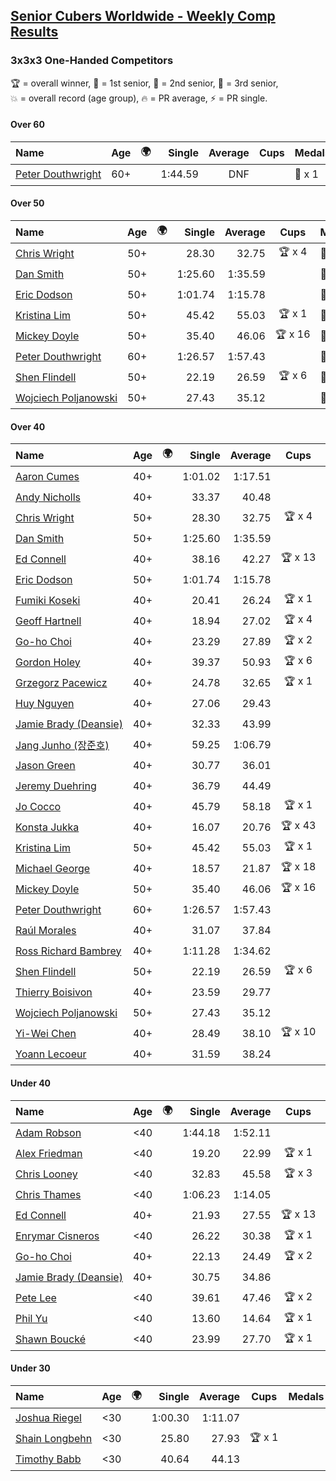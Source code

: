 <style>table {white-space: nowrap;}</style>
<link rel="stylesheet" type="text/css" href="/scw-comp/css/flags.css" />

## [Senior Cubers Worldwide - Weekly Comp Results](/scw-comp/results/)
### 3x3x3 One-Handed Competitors

<span style="white-space: nowrap;">🏆 = overall winner</span>, <span style="white-space: nowrap;">🥇 = 1st senior</span>, <span style="white-space: nowrap;">🥈 = 2nd senior</span>, <span style="white-space: nowrap;">🥉 = 3rd senior</span>, <span style="white-space: nowrap;">💥 = overall record (age group)</span>, <span style="white-space: nowrap;">🔥 = PR average</span>, <span style="white-space: nowrap;">⚡ = PR single</span>.

#### Over 60

| Name | Age | 🌍 | Single | Average | Cups | Medals | Achievements |
| :-- | :--: | :--: | --: | --: | :--: | :-- | :-- |
| [Peter Douthwright](../../persons/peter_douthwright/333oh.md) | 60+ | <i class="flag flag-CA" /> | 1:44.59 | DNF |  | 🥇 x 1 | 💥 x 1, 🔥 x 1, ⚡ x 3 |

#### Over 50

| Name | Age | 🌍 | Single | Average | Cups | Medals | Achievements |
| :-- | :--: | :--: | --: | --: | :--: | :-- | :-- |
| [Chris Wright](../../persons/chris_wright/333oh.md) | 50+ | <i class="flag flag-GB" /> | 28.30 | 32.75 | 🏆 x 4 | 🥇 x 4 | 💥 x 3, 🔥 x 3, ⚡ x 2 |
| [Dan Smith](../../persons/dan_smith/333oh.md) | 50+ | <i class="flag flag-US" /> | 1:25.60 | 1:35.59 |  | 🥉 x 2 | 🔥 x 1, ⚡ x 1 |
| [Eric Dodson](../../persons/eric_dodson/333oh.md) | 50+ | <i class="flag flag-US" /> | 1:01.74 | 1:15.78 |  | 🥉 x 1 | 🔥 x 1, ⚡ x 1 |
| [Kristina Lim](../../persons/kristina_lim/333oh.md) | 50+ | <i class="flag flag-US" /> | 45.42 | 55.03 | 🏆 x 1 | 🥇 x 1, 🥈 x 2, 🥉 x 1 | 🔥 x 2, ⚡ x 2 |
| [Mickey Doyle](../../persons/mickey_doyle/333oh.md) | 50+ | <i class="flag flag-US" /> | 35.40 | 46.06 | 🏆 x 16 | 🥇 x 18, 🥈 x 18, 🥉 x 4 | 🔥 x 8, ⚡ x 9 |
| [Peter Douthwright](../../persons/peter_douthwright/333oh.md) | 60+ | <i class="flag flag-CA" /> | 1:26.57 | 1:57.43 |  | 🥇 x 1 | 💥 x 1, 🔥 x 1, ⚡ x 3 |
| [Shen Flindell](../../persons/shen_flindell/333oh.md) | 50+ | <i class="flag flag-AU" /> | 22.19 | 26.59 | 🏆 x 6 | 🥇 x 6 | 💥 x 3, 🔥 x 3, ⚡ x 1 |
| [Wojciech Poljanowski](../../persons/wojciech_poljanowski/333oh.md) | 50+ | <i class="flag flag-PL" /> | 27.43 | 35.12 |  | 🥉 x 2 | 💥 x 4, 🔥 x 3, ⚡ x 3 |

#### Over 40

| Name | Age | 🌍 | Single | Average | Cups | Medals | Achievements |
| :-- | :--: | :--: | --: | --: | :--: | :-- | :-- |
| [Aaron Cumes](../../persons/aaron_cumes/333oh.md) | 40+ | <i class="flag flag-GB" /> | 1:01.02 | 1:17.51 |  |  | 🔥 x 7, ⚡ x 8 |
| [Andy Nicholls](../../persons/andy_nicholls/333oh.md) | 40+ | <i class="flag flag-GB" /> | 33.37 | 40.48 |  | 🥉 x 2 | 🔥 x 2, ⚡ x 5 |
| [Chris Wright](../../persons/chris_wright/333oh.md) | 50+ | <i class="flag flag-GB" /> | 28.30 | 32.75 | 🏆 x 4 | 🥇 x 4 | 💥 x 3, 🔥 x 3, ⚡ x 2 |
| [Dan Smith](../../persons/dan_smith/333oh.md) | 50+ | <i class="flag flag-US" /> | 1:25.60 | 1:35.59 |  | 🥉 x 2 | 🔥 x 1, ⚡ x 1 |
| [Ed Connell](../../persons/ed_connell/333oh.md) | 40+ | <i class="flag flag-IE" /> | 38.16 | 42.27 | 🏆 x 13 | 🥈 x 1 | 🔥 x 8, ⚡ x 3 |
| [Eric Dodson](../../persons/eric_dodson/333oh.md) | 50+ | <i class="flag flag-US" /> | 1:01.74 | 1:15.78 |  | 🥉 x 1 | 🔥 x 1, ⚡ x 1 |
| [Fumiki Koseki](../../persons/fumiki_koseki/333oh.md) | 40+ | <i class="flag flag-JP" /> | 20.41 | 26.24 | 🏆 x 1 | 🥇 x 1, 🥈 x 19, 🥉 x 3 | 🔥 x 6, ⚡ x 5 |
| [Geoff Hartnell](../../persons/geoff_hartnell/333oh.md) | 40+ | <i class="flag flag-GB" /> | 18.94 | 27.02 | 🏆 x 4 | 🥇 x 5, 🥈 x 28, 🥉 x 21 | 🔥 x 10, ⚡ x 7 |
| [Go-ho Choi](../../persons/go_ho_choi/333oh.md) | 40+ | <i class="flag flag-KR" /> | 23.29 | 27.89 | 🏆 x 2 | 🥈 x 1 | 💥 x 1, 🔥 x 3, ⚡ x 2 |
| [Gordon Holey](../../persons/gordon_holey/333oh.md) | 40+ | <i class="flag flag-US" /> | 39.37 | 50.93 | 🏆 x 6 | 🥇 x 7, 🥈 x 5, 🥉 x 1 | 🔥 x 5, ⚡ x 2 |
| [Grzegorz Pacewicz](../../persons/grzegorz_pacewicz/333oh.md) | 40+ | <i class="flag flag-PL" /> | 24.78 | 32.65 | 🏆 x 1 | 🥇 x 1, 🥈 x 2 | 🔥 x 3, ⚡ x 2 |
| [Huy Nguyen](../../persons/huy_nguyen/333oh.md) | 40+ | <i class="flag flag-CA" /> | 27.06 | 29.43 |  | 🥈 x 7, 🥉 x 20 | 🔥 x 12, ⚡ x 4 |
| [Jamie Brady (Deansie)](../../persons/jamie_brady/333oh.md) | 40+ | <i class="flag flag-GB" /> | 32.33 | 43.99 |  |  | 🔥 x 5, ⚡ x 4 |
| [Jang Junho (장준호)](../../persons/jang_junho/333oh.md) | 40+ | <i class="flag flag-KR" /> | 59.25 | 1:06.79 |  |  | 🔥 x 3, ⚡ x 3 |
| [Jason Green](../../persons/jason_green/333oh.md) | 40+ | <i class="flag flag-US" /> | 30.77 | 36.01 |  | 🥈 x 1 | 🔥 x 2, ⚡ x 2 |
| [Jeremy Duehring](../../persons/jeremy_duehring/333oh.md) | 40+ | <i class="flag flag-US" /> | 36.79 | 44.49 |  | 🥉 x 1 | 🔥 x 2, ⚡ x 2 |
| [Jo Cocco](../../persons/jo_cocco/333oh.md) | 40+ | <i class="flag flag-GB" /> | 45.79 | 58.18 | 🏆 x 1 | 🥇 x 3, 🥈 x 1 | 🔥 x 5, ⚡ x 6 |
| [Konsta Jukka](../../persons/konsta_jukka/333oh.md) | 40+ | <i class="flag flag-FI" /> | 16.07 | 20.76 | 🏆 x 43 | 🥇 x 43 | 💥 x 3, 🔥 x 5, ⚡ x 4 |
| [Kristina Lim](../../persons/kristina_lim/333oh.md) | 50+ | <i class="flag flag-US" /> | 45.42 | 55.03 | 🏆 x 1 | 🥇 x 1, 🥈 x 2, 🥉 x 1 | 🔥 x 2, ⚡ x 2 |
| [Michael George](../../persons/michael_george/333oh.md) | 40+ | <i class="flag flag-GB" /> | 18.57 | 21.87 | 🏆 x 18 | 🥇 x 22 | 💥 x 5, 🔥 x 3, ⚡ x 5 |
| [Mickey Doyle](../../persons/mickey_doyle/333oh.md) | 50+ | <i class="flag flag-US" /> | 35.40 | 46.06 | 🏆 x 16 | 🥇 x 18, 🥈 x 18, 🥉 x 4 | 🔥 x 8, ⚡ x 9 |
| [Peter Douthwright](../../persons/peter_douthwright/333oh.md) | 60+ | <i class="flag flag-CA" /> | 1:26.57 | 1:57.43 |  | 🥇 x 1 | 💥 x 1, 🔥 x 1, ⚡ x 3 |
| [Raúl Morales](../../persons/raul_morales/333oh.md) | 40+ | <i class="flag flag-ES" /> | 31.07 | 37.84 |  |  | 🔥 x 1, ⚡ x 1 |
| [Ross Richard Bambrey](../../persons/ross_richard_bambrey/333oh.md) | 40+ | <i class="flag flag-GB" /> | 1:11.28 | 1:34.62 |  | 🥈 x 1 | 🔥 x 1, ⚡ x 1 |
| [Shen Flindell](../../persons/shen_flindell/333oh.md) | 50+ | <i class="flag flag-AU" /> | 22.19 | 26.59 | 🏆 x 6 | 🥇 x 6 | 💥 x 3, 🔥 x 3, ⚡ x 1 |
| [Thierry Boisivon](../../persons/thierry_boisivon/333oh.md) | 40+ | <i class="flag flag-FR" /> | 23.59 | 29.77 |  | 🥇 x 1, 🥈 x 10, 🥉 x 7 | 🔥 x 8, ⚡ x 3 |
| [Wojciech Poljanowski](../../persons/wojciech_poljanowski/333oh.md) | 50+ | <i class="flag flag-PL" /> | 27.43 | 35.12 |  | 🥉 x 2 | 💥 x 4, 🔥 x 3, ⚡ x 3 |
| [Yi-Wei Chen](../../persons/yi_wei_chen/333oh.md) | 40+ | <i class="flag flag-TW" /> | 28.49 | 38.10 | 🏆 x 10 | 🥇 x 12, 🥈 x 1 | 🔥 x 4, ⚡ x 4 |
| [Yoann Lecoeur](../../persons/yoann_lecoeur/333oh.md) | 40+ | <i class="flag flag-FR" /> | 31.59 | 38.24 |  | 🥉 x 1 | 🔥 x 1, ⚡ x 1 |

#### Under 40

| Name | Age | 🌍 | Single | Average | Cups | Medals | Achievements |
| :-- | :--: | :--: | --: | --: | :--: | :-- | :-- |
| [Adam Robson](../../persons/adam_robson/333oh.md) | <40 | <i class="flag flag-GB" /> | 1:44.18 | 1:52.11 |  |  | 🔥 x 1, ⚡ x 1 |
| [Alex Friedman](../../persons/alex_friedman/333oh.md) | <40 | <i class="flag flag-IL" /> | 19.20 | 22.99 | 🏆 x 1 |  | 🔥 x 5, ⚡ x 5 |
| [Chris Looney](../../persons/chris_looney/333oh.md) | <40 | <i class="flag flag-US" /> | 32.83 | 45.58 | 🏆 x 3 |  | 🔥 x 3, ⚡ x 3 |
| [Chris Thames](../../persons/chris_thames/333oh.md) | <40 | <i class="flag flag-US" /> | 1:06.23 | 1:14.05 |  |  | 🔥 x 5, ⚡ x 4 |
| [Ed Connell](../../persons/ed_connell/333oh.md) | 40+ | <i class="flag flag-IE" /> | 21.93 | 27.55 | 🏆 x 13 | 🥈 x 1 | 🔥 x 8, ⚡ x 3 |
| [Enrymar Cisneros](../../persons/enrymar_cisneros/333oh.md) | <40 | <i class="flag flag-VE" /> | 26.22 | 30.38 | 🏆 x 1 |  | 🔥 x 3, ⚡ x 1 |
| [Go-ho Choi](../../persons/go_ho_choi/333oh.md) | 40+ | <i class="flag flag-KR" /> | 22.13 | 24.49 | 🏆 x 2 | 🥈 x 1 | 💥 x 1, 🔥 x 3, ⚡ x 2 |
| [Jamie Brady (Deansie)](../../persons/jamie_brady/333oh.md) | 40+ | <i class="flag flag-GB" /> | 30.75 | 34.86 |  |  | 🔥 x 5, ⚡ x 4 |
| [Pete Lee](../../persons/pete_lee/333oh.md) | <40 | <i class="flag flag-GB" /> | 39.61 | 47.46 | 🏆 x 2 |  | 🔥 x 2, ⚡ x 1 |
| [Phil Yu](../../persons/phil_yu/333oh.md) | <40 | <i class="flag flag-US" /> | 13.60 | 14.64 | 🏆 x 1 |  | 💥 x 1, 🔥 x 1, ⚡ x 1 |
| [Shawn Boucké](../../persons/shawn_boucke/333oh.md) | <40 | <i class="flag flag-US" /> | 23.99 | 27.70 | 🏆 x 1 |  | 🔥 x 1, ⚡ x 2 |

#### Under 30

| Name | Age | 🌍 | Single | Average | Cups | Medals | Achievements |
| :-- | :--: | :--: | --: | --: | :--: | :-- | :-- |
| [Joshua Riegel](../../persons/joshua_riegel/333oh.md) | <30 | <i class="flag flag-US" /> | 1:00.30 | 1:11.07 |  |  | 🔥 x 4, ⚡ x 4 |
| [Shain Longbehn](../../persons/shain_longbehn/333oh.md) | <30 | <i class="flag flag-US" /> | 25.80 | 27.93 | 🏆 x 1 |  | 🔥 x 1, ⚡ x 1 |
| [Timothy Babb](../../persons/timothy_babb/333oh.md) | <30 | <i class="flag flag-CA" /> | 40.64 | 44.13 |  |  | 🔥 x 1, ⚡ x 1 |


<!-- Global site tag (gtag.js) - Google Analytics -->
<script async src="https://www.googletagmanager.com/gtag/js?id=UA-86348435-3"></script>
<script>window.dataLayer = window.dataLayer || []; function gtag() {dataLayer.push(arguments);} gtag('js', new Date()); gtag('config', 'UA-86348435-3');</script>

